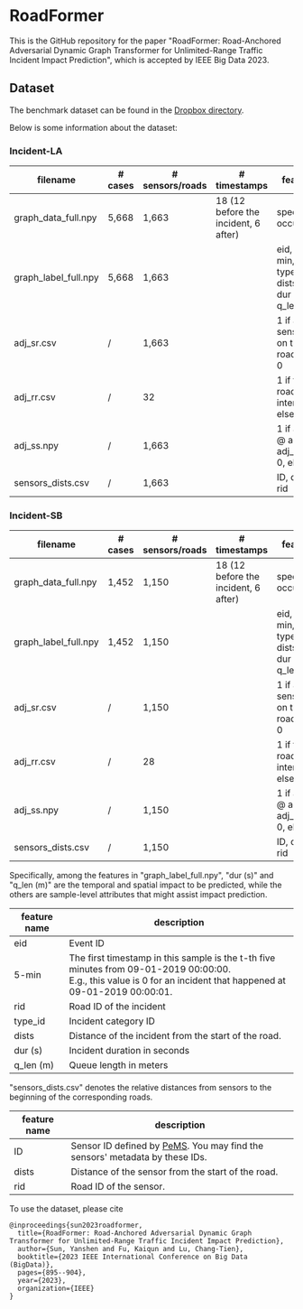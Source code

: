 # RoadFormer

This is the GitHub repository for the paper "RoadFormer: Road-Anchored Adversarial Dynamic Graph Transformer for Unlimited-Range Traffic Incident Impact Prediction", which is accepted by IEEE Big Data 2023.

## Dataset
The benchmark dataset can be found in the [Dropbox directory](https://www.dropbox.com/scl/fo/i307pqi72eeq64c1bfx9b/ADcx1eR0_gMSB8Z9vfiugh4?rlkey=sy59iwkinbf4k20h9cjlshycw&dl=0). 

Below is some information about the dataset:

### Incident-LA
| filename              | # cases | # sensors/roads | # timestamps                         | features         | shape               |
| --------------------- | ------- | --------------- | ------------------------------------ | ---------------- | ------------------- |
| graph_data_full.npy   | 5,668   | 1,663           | 18 (12 before the incident, 6 after) | speed, occupancy | (5668, 18, 1663, 2) |
| graph_label_full.npy  | 5,668   | 1,663           |	| eid, 5-min, rid, type_id, dists, <br>dur (s), q_len (m) |	(5668, 7)           |
| adj_sr.csv		        | /       | 1,663		        |                                      | 1 if a sensor is on the road, else 0	| (1663, 32) |
| adj_rr.csv		        | /       | 32		          |                                      | 1 if two roads intersect, else 0	| (32, 32) |
| adj_ss.npy		        | /       | 1,663		        |                                      | 1 if adj_sr @ adj_rr @ adj_sr.T > 0, else 0	| (1663, 1663) |
| sensors_dists.csv     | /       | 1,663	          |                                      | ID, dists, rid | (1663, 3) |

### Incident-SB
| filename              | # cases | # sensors/roads | # timestamps                         | features         | shape               |
| --------------------- | ------- | --------------- | ------------------------------------ | ---------------- | ------------------- |
| graph_data_full.npy   | 1,452   | 1,150           | 18 (12 before the incident, 6 after) | speed, occupancy | (1452, 18, 1150, 2) |
| graph_label_full.npy  | 1,452   | 1,150           |	| eid, 5-min, rid, type_id, dists, <br>dur (s), q_len (m) |	(1452, 7)           |
| adj_sr.csv		        | /       | 1,150		        |                                      | 1 if a sensor is on the road, else 0	| (1150, 28) |
| adj_rr.csv		        | /       | 28		          |                                      | 1 if two roads intersect, else 0	| (28, 28) |
| adj_ss.npy		        | /       | 1,150		        |                                      | 1 if adj_sr @ adj_rr @ adj_sr.T > 0, else 0	| (1150, 1150) |
| sensors_dists.csv     | /       | 1,150	          |                                      | ID, dists, rid | (1150, 3) |

Specifically, among the features in "graph_label_full.npy", "dur (s)" and "q_len (m)" are the temporal and spatial impact to be predicted, while the others are sample-level attributes that might assist impact prediction.

| feature name  | description |
| ------------- | ------------- |
| eid  | Event ID  |
| 5-min  | The first timestamp in this sample is the t-th five minutes from 09-01-2019 00:00:00.<br> E.g., this value is 0 for an incident that happened at 09-01-2019 00:00:01.|
| rid  | Road ID of the incident  |
| type_id  | Incident category ID |
| dists  | Distance of the incident from the start of the road.  |
| dur (s)  | Incident duration in seconds  |
| q_len (m)  | Queue length in meters  |

"sensors_dists.csv" denotes the relative distances from sensors to the beginning of the corresponding roads. 

| feature name  | description |
| ------------- | ------------- |
| ID  | Sensor ID defined by [PeMS](https://pems.dot.ca.gov/). You may find the sensors' metadata by these IDs.  |
| dists  | Distance of the sensor from the start of the road. |
| rid  | Road ID of the sensor.  |

To use the dataset, please cite

```
@inproceedings{sun2023roadformer,
  title={RoadFormer: Road-Anchored Adversarial Dynamic Graph Transformer for Unlimited-Range Traffic Incident Impact Prediction},
  author={Sun, Yanshen and Fu, Kaiqun and Lu, Chang-Tien},
  booktitle={2023 IEEE International Conference on Big Data (BigData)},
  pages={895--904},
  year={2023},
  organization={IEEE}
}
```
